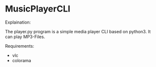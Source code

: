 # MusicPlayerCLI

Explaination:

The player.py program is a simple media player CLI based on python3.
It can play MP3-Files.

Requirements:
- vlc
- colorama
